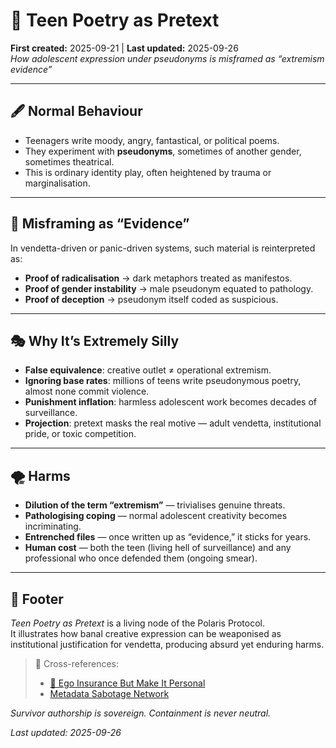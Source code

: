 # 📜 Teen Poetry as Pretext  
**First created:** 2025-09-21 | **Last updated:** 2025-09-26  
*How adolescent expression under pseudonyms is misframed as “extremism evidence”*  

---

## 🖋️ Normal Behaviour  
- Teenagers write moody, angry, fantastical, or political poems.  
- They experiment with **pseudonyms**, sometimes of another gender, sometimes theatrical.  
- This is ordinary identity play, often heightened by trauma or marginalisation.  

---

## 🔎 Misframing as “Evidence”  
In vendetta-driven or panic-driven systems, such material is reinterpreted as:  
- **Proof of radicalisation** → dark metaphors treated as manifestos.  
- **Proof of gender instability** → male pseudonym equated to pathology.  
- **Proof of deception** → pseudonym itself coded as suspicious.  

---

## 🎭 Why It’s Extremely Silly  
- **False equivalence**: creative outlet ≠ operational extremism.  
- **Ignoring base rates**: millions of teens write pseudonymous poetry, almost none commit violence.  
- **Punishment inflation**: harmless adolescent work becomes decades of surveillance.  
- **Projection**: pretext masks the real motive — adult vendetta, institutional pride, or toxic competition.  

---

## 🌪️ Harms  
- **Dilution of the term “extremism”** — trivialises genuine threats.  
- **Pathologising coping** — normal adolescent creativity becomes incriminating.  
- **Entrenched files** — once written up as “evidence,” it sticks for years.  
- **Human cost** — both the teen (living hell of surveillance) and any professional who once defended them (ongoing smear).  

---

## 🏮 Footer  
*Teen Poetry as Pretext* is a living node of the Polaris Protocol.  
It illustrates how banal creative expression can be weaponised as institutional justification for vendetta, producing absurd yet enduring harms.  

> 📡 Cross-references:  
> - [🧪 Ego Insurance But Make It Personal](../Disruption_Kit/Big_Picture_Protocols/🧪_ego_insurance_but_make_it_personal.md)  
> - [Metadata Sabotage Network](../Disruption_Kit/Metadata_Sabotage_Network/)  

*Survivor authorship is sovereign. Containment is never neutral.*  

_Last updated: 2025-09-26_
